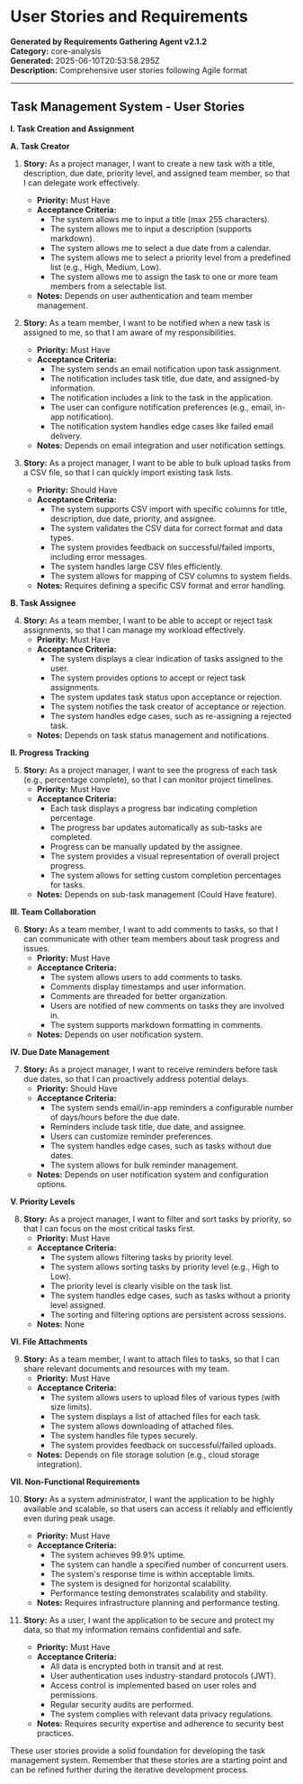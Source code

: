 # User Stories and Requirements

**Generated by Requirements Gathering Agent v2.1.2**  
**Category:** core-analysis  
**Generated:** 2025-06-10T20:53:58.295Z  
**Description:** Comprehensive user stories following Agile format

---

## Task Management System - User Stories

**I. Task Creation and Assignment**

**A. Task Creator**

1. **Story:** As a project manager, I want to create a new task with a title, description, due date, priority level, and assigned team member, so that I can delegate work effectively.
    * **Priority:** Must Have
    * **Acceptance Criteria:**
        * The system allows me to input a title (max 255 characters).
        * The system allows me to input a description (supports markdown).
        * The system allows me to select a due date from a calendar.
        * The system allows me to select a priority level from a predefined list (e.g., High, Medium, Low).
        * The system allows me to assign the task to one or more team members from a selectable list.
    * **Notes:** Depends on user authentication and team member management.


2. **Story:** As a team member, I want to be notified when a new task is assigned to me, so that I am aware of my responsibilities.
    * **Priority:** Must Have
    * **Acceptance Criteria:**
        * The system sends an email notification upon task assignment.
        * The notification includes task title, due date, and assigned-by information.
        * The notification includes a link to the task in the application.
        * The user can configure notification preferences (e.g., email, in-app notification).
        * The notification system handles edge cases like failed email delivery.
    * **Notes:** Depends on email integration and user notification settings.


3. **Story:** As a project manager, I want to be able to bulk upload tasks from a CSV file, so that I can quickly import existing task lists.
    * **Priority:** Should Have
    * **Acceptance Criteria:**
        * The system supports CSV import with specific columns for title, description, due date, priority, and assignee.
        * The system validates the CSV data for correct format and data types.
        * The system provides feedback on successful/failed imports, including error messages.
        * The system handles large CSV files efficiently.
        * The system allows for mapping of CSV columns to system fields.
    * **Notes:** Requires defining a specific CSV format and error handling.


**B. Task Assignee**

4. **Story:** As a team member, I want to be able to accept or reject task assignments, so that I can manage my workload effectively.
    * **Priority:** Must Have
    * **Acceptance Criteria:**
        * The system displays a clear indication of tasks assigned to the user.
        * The system provides options to accept or reject task assignments.
        * The system updates task status upon acceptance or rejection.
        * The system notifies the task creator of acceptance or rejection.
        * The system handles edge cases, such as re-assigning a rejected task.
    * **Notes:** Depends on task status management and notifications.


**II. Progress Tracking**

5. **Story:** As a project manager, I want to see the progress of each task (e.g., percentage complete), so that I can monitor project timelines.
    * **Priority:** Must Have
    * **Acceptance Criteria:**
        * Each task displays a progress bar indicating completion percentage.
        * The progress bar updates automatically as sub-tasks are completed.
        * Progress can be manually updated by the assignee.
        * The system provides a visual representation of overall project progress.
        * The system allows for setting custom completion percentages for tasks.
    * **Notes:** Depends on sub-task management (Could Have feature).


**III. Team Collaboration**

6. **Story:** As a team member, I want to add comments to tasks, so that I can communicate with other team members about task progress and issues.
    * **Priority:** Must Have
    * **Acceptance Criteria:**
        * The system allows users to add comments to tasks.
        * Comments display timestamps and user information.
        * Comments are threaded for better organization.
        * Users are notified of new comments on tasks they are involved in.
        * The system supports markdown formatting in comments.
    * **Notes:** Depends on user notification system.


**IV. Due Date Management**

7. **Story:** As a project manager, I want to receive reminders before task due dates, so that I can proactively address potential delays.
    * **Priority:** Should Have
    * **Acceptance Criteria:**
        * The system sends email/in-app reminders a configurable number of days/hours before the due date.
        * Reminders include task title, due date, and assignee.
        * Users can customize reminder preferences.
        * The system handles edge cases, such as tasks without due dates.
        * The system allows for bulk reminder management.
    * **Notes:** Depends on user notification system and configuration options.


**V. Priority Levels**

8. **Story:** As a project manager, I want to filter and sort tasks by priority, so that I can focus on the most critical tasks first.
    * **Priority:** Must Have
    * **Acceptance Criteria:**
        * The system allows filtering tasks by priority level.
        * The system allows sorting tasks by priority level (e.g., High to Low).
        * The priority level is clearly visible on the task list.
        * The system handles edge cases, such as tasks without a priority level assigned.
        * The sorting and filtering options are persistent across sessions.
    * **Notes:** None


**VI. File Attachments**

9. **Story:** As a team member, I want to attach files to tasks, so that I can share relevant documents and resources with my team.
    * **Priority:** Must Have
    * **Acceptance Criteria:**
        * The system allows users to upload files of various types (with size limits).
        * The system displays a list of attached files for each task.
        * The system allows downloading of attached files.
        * The system handles file types securely.
        * The system provides feedback on successful/failed uploads.
    * **Notes:** Depends on file storage solution (e.g., cloud storage integration).


**VII. Non-Functional Requirements**

10. **Story:** As a system administrator, I want the application to be highly available and scalable, so that users can access it reliably and efficiently even during peak usage.
    * **Priority:** Must Have
    * **Acceptance Criteria:**
        * The system achieves 99.9% uptime.
        * The system can handle a specified number of concurrent users.
        * The system's response time is within acceptable limits.
        * The system is designed for horizontal scalability.
        * Performance testing demonstrates scalability and stability.
    * **Notes:** Requires infrastructure planning and performance testing.


11. **Story:** As a user, I want the application to be secure and protect my data, so that my information remains confidential and safe.
    * **Priority:** Must Have
    * **Acceptance Criteria:**
        * All data is encrypted both in transit and at rest.
        * User authentication uses industry-standard protocols (JWT).
        * Access control is implemented based on user roles and permissions.
        * Regular security audits are performed.
        * The system complies with relevant data privacy regulations.
    * **Notes:** Requires security expertise and adherence to security best practices.


These user stories provide a solid foundation for developing the task management system.  Remember that these stories are a starting point and can be refined further during the iterative development process.
